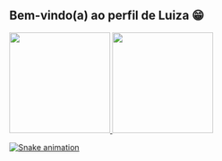 ## Bem-vindo(a) ao perfil de Luiza 😁

 <div>
   <a href="https://github.com/Luiza-yeui">
   <img height="180em" src="https://github-readme-stats.vercel.app/api?username=Luiza-yeui&show_icons=true&theme=radical&include_all_commits=true&count_private=true"/>
   <img height="180em" src="https://github-readme-stats.vercel.app/api/top-langs/?username=Luiza-yeui&layout=compact&langs_count=6&theme=tokyonight"/>
   
</div>

<div>
 
  ![Snake animation](https://github.com/Luiza-yeui/Luiza-yeui/blob/output/github-contribution-grid-snake.svg)

</div>
